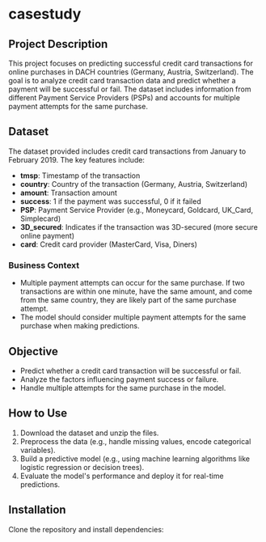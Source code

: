 # casestudy
## Project Description

This project focuses on predicting successful credit card transactions for online purchases in DACH countries (Germany, Austria, Switzerland). The goal is to analyze credit card transaction data and predict whether a payment will be successful or fail. The dataset includes information from different Payment Service Providers (PSPs) and accounts for multiple payment attempts for the same purchase.

## Dataset

The dataset provided includes credit card transactions from January to February 2019. The key features include:

- **tmsp**: Timestamp of the transaction
- **country**: Country of the transaction (Germany, Austria, Switzerland)
- **amount**: Transaction amount
- **success**: 1 if the payment was successful, 0 if it failed
- **PSP**: Payment Service Provider (e.g., Moneycard, Goldcard, UK_Card, Simplecard)
- **3D_secured**: Indicates if the transaction was 3D-secured (more secure online payment)
- **card**: Credit card provider (MasterCard, Visa, Diners)

### Business Context

- Multiple payment attempts can occur for the same purchase. If two transactions are within one minute, have the same amount, and come from the same country, they are likely part of the same purchase attempt.
- The model should consider multiple payment attempts for the same purchase when making predictions.

## Objective

- Predict whether a credit card transaction will be successful or fail.
- Analyze the factors influencing payment success or failure.
- Handle multiple attempts for the same purchase in the model.

## How to Use

1. Download the dataset and unzip the files.
2. Preprocess the data (e.g., handle missing values, encode categorical variables).
3. Build a predictive model (e.g., using machine learning algorithms like logistic regression or decision trees).
4. Evaluate the model's performance and deploy it for real-time predictions.

## Installation

Clone the repository and install dependencies:
